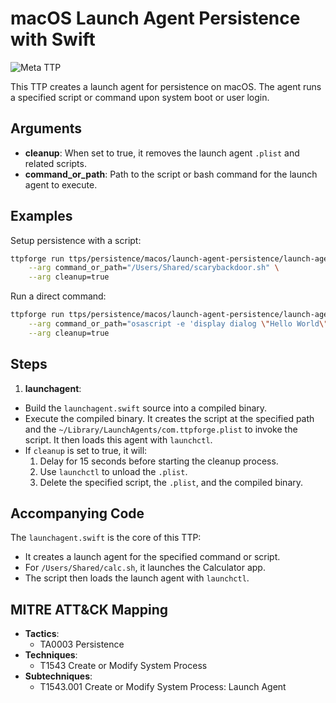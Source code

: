 # macOS Launch Agent Persistence with Swift

![Meta TTP](https://img.shields.io/badge/Meta_TTP-blue)

This TTP creates a launch agent for persistence on macOS. The agent runs a
specified script or command upon system boot or user login.

## Arguments

- **cleanup**:
  When set to true, it removes the launch agent `.plist` and related scripts.
- **command_or_path**:
  Path to the script or bash command for the launch agent to execute.

## Examples

Setup persistence with a script:

```bash
ttpforge run ttps/persistence/macos/launch-agent-persistence/launch-agent-persistence.yaml \
    --arg command_or_path="/Users/Shared/scarybackdoor.sh" \
    --arg cleanup=true
```

Run a direct command:

```bash
ttpforge run ttps/persistence/macos/launch-agent-persistence/launch-agent-persistence.yaml \
    --arg command_or_path="osascript -e 'display dialog \"Hello World\"'" \
    --arg cleanup=true
```

## Steps

1. **launchagent**:
  - Build the `launchagent.swift` source into a compiled binary.
  - Execute the compiled binary. It creates the script at the specified
    path and the `~/Library/LaunchAgents/com.ttpforge.plist` to invoke the
    script. It then loads this agent with `launchctl`.
  - If `cleanup` is set to true, it will:
    1. Delay for 15 seconds before starting the cleanup process.
    1. Use `launchctl` to unload the `.plist`.
    1. Delete the specified script, the `.plist`, and the compiled binary.

## Accompanying Code

The `launchagent.swift` is the core of this TTP:

- It creates a launch agent for the specified command or script.
- For `/Users/Shared/calc.sh`, it launches the Calculator app.
- The script then loads the launch agent with `launchctl`.

## MITRE ATT&CK Mapping

- **Tactics**:
  - TA0003 Persistence
- **Techniques**:
  - T1543 Create or Modify System Process
- **Subtechniques**:
  - T1543.001 Create or Modify System Process: Launch Agent
